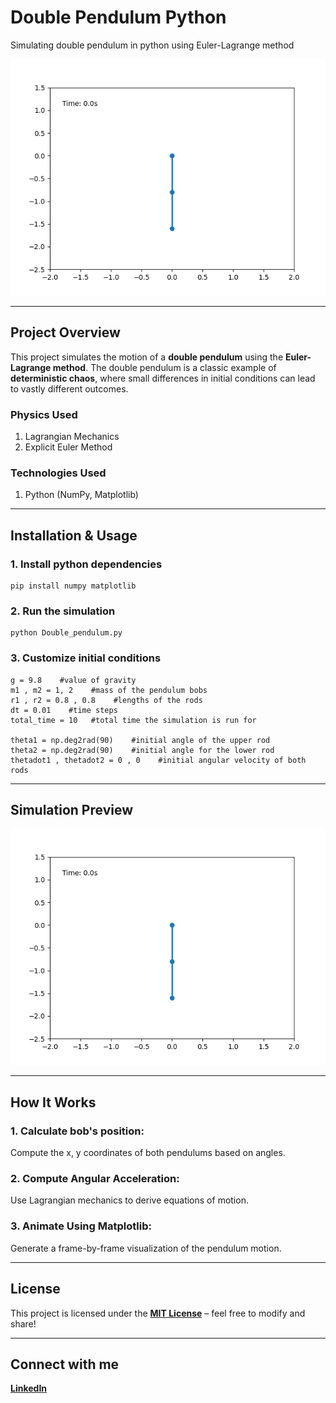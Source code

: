 # Double Pendulum Python

Simulating double pendulum in python using Euler-Lagrange method

![double_pendulum](https://raw.githubusercontent.com/Poscid0n/Double_Pendulum_Python/refs/heads/main/double_pendulum.gif)

---

## Project Overview

This project simulates the motion of a **double pendulum** using the **Euler-Lagrange method**. The double pendulum is a classic example of **deterministic chaos**, where small differences in initial conditions can lead to vastly different outcomes.
### Physics Used
1. Lagrangian Mechanics
2. Explicit Euler Method
### Technologies Used
1. Python (NumPy, Matplotlib)

---

## Installation & Usage

### 1. Install python dependencies
 ```
 pip install numpy matplotlib
```

### 2. Run the simulation
```
python Double_pendulum.py
```

### 3. Customize initial conditions
```
g = 9.8    #value of gravity
m1 , m2 = 1, 2    #mass of the pendulum bobs
r1 , r2 = 0.8 , 0.8    #lengths of the rods
dt = 0.01    #time steps
total_time = 10   #total time the simulation is run for

theta1 = np.deg2rad(90)    #initial angle of the upper rod
theta2 = np.deg2rad(90)    #initial angle for the lower rod
thetadot1 , thetadot2 = 0 , 0    #initial angular velocity of both rods
```

---

## Simulation Preview

![double_pendulum](https://raw.githubusercontent.com/Poscid0n/Double_Pendulum_Python/refs/heads/main/double_pendulum.gif)

---

## How It Works

### 1. Calculate bob's position:
Compute the x, y coordinates of both pendulums based on angles.

### 2. Compute Angular Acceleration:
Use Lagrangian mechanics to derive equations of motion.

### 3. Animate Using Matplotlib:
Generate a frame-by-frame visualization of the pendulum motion.

---

## License

This project is licensed under the **[MIT License](https://github.com/Poscid0n/Double_Pendulum_Python/blob/main/LICENSE)** – feel free to modify and share!

---

## Connect with me

**[LinkedIn](https://www.linkedin.com/in/jain-siddhansh)**
